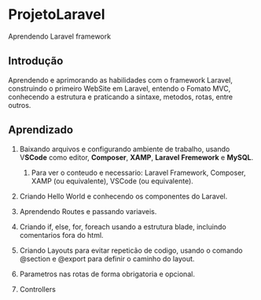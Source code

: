 # ProjetoLaravel
 Aprendendo Laravel framework

 <h2>Introdução</h2>

Aprendendo e aprimorando as habilidades com o framework Laravel, construindo o primeiro WebSite em Laravel, entendo o Fomato MVC, conhecendo a estrutura e praticando a sintaxe, metodos, rotas, entre outros.

<h2>Aprendizado</h2>

1. Baixando arquivos e configurando ambiente de trabalho, usando V**SCode** como editor, **Composer**, **XAMP**, **Laravel Fremework** e **MySQL**.

    1. Para ver o conteudo e necessario: Laravel Framework, Composer, XAMP (ou equivalente), VSCode (ou equivalente).

2. Criando Hello World e conhecendo os componentes do Laravel.

3. Aprendendo Routes e passando variaveis.

4. Criando if, else, for, foreach usando a estrutura blade, incluindo comentarios fora do html.

5. Criando Layouts para evitar repeticão de codigo, usando o comando @section e @export para definir o caminho do layout.

6. Parametros nas rotas de forma obrigatoria e opcional.

7. Controllers